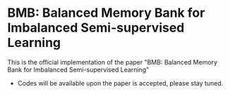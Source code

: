 # BMB: Balanced Memory Bank for Imbalanced Semi-supervised Learning
This is the official implementation of the paper "BMB: Balanced Memory Bank for Imbalanced Semi-supervised Learning"
* Codes will be available upon the paper is accepted, please stay tuned.
